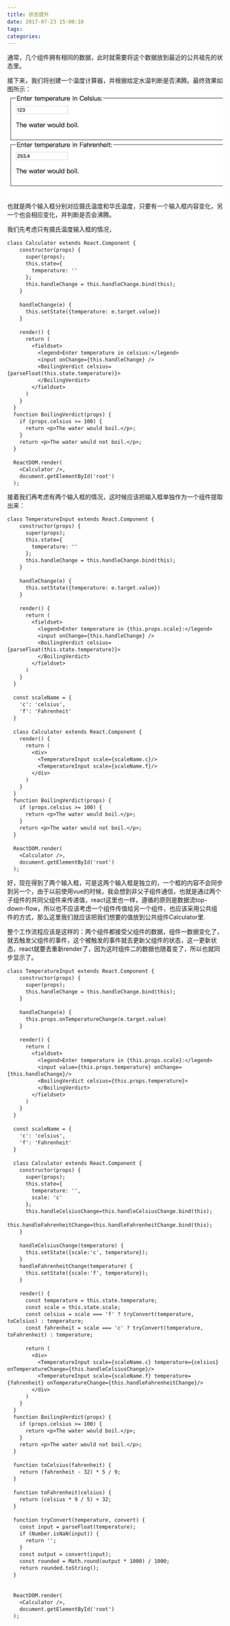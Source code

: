 ```yaml
---
title: 状态提升
date: 2017-07-23 15:00:10
tags:
categories:
---
```

通常，几个组件拥有相同的数据，此时就需要将这个数据放到最近的公共祖先的状态里。

接下来，我们将创建一个温度计算器，并根据给定水温判断是否沸腾。最终效果如图所示：
![result](https://raw.githubusercontent.com/xixizhangfe/markdownImages/master/17.png)

也就是两个输入框分别对应摄氏温度和华氏温度，只要有一个输入框内容变化，另一个也会相应变化，并判断是否会沸腾。

我们先考虑只有摄氏温度输入框的情况，
	
	class Calculator extends React.Component {
        constructor(props) {
          super(props);
          this.state={
            temperature: ''
          };
          this.handleChange = this.handleChange.bind(this);
        }

        handleChange(e) {
          this.setState({temperature: e.target.value})
        }

        render() {
          return (
            <fieldset>
              <legend>Enter temperature in celsius:</legend>
              <input onChange={this.handleChange} />
              <BoilingVerdict celsius={parseFloat(this.state.temperature)}>
              </BoilingVerdict>
            </fieldset>
          )
        }
      }      
      function BoilingVerdict(props) {
        if (props.celsius >= 100) {
          return <p>The water would boil.</p>;
        }
        return <p>The water would not boil.</p>;
      }

      ReactDOM.render(
        <Calculator />,
        document.getElementById('root')
      );
      
接着我们再考虑有两个输入框的情况，这时候应该把输入框单独作为一个组件提取出来：
	
	class TemperatureInput extends React.Component {
        constructor(props) {
          super(props);
          this.state={
            temperature: ''
          };
          this.handleChange = this.handleChange.bind(this);
        }

        handleChange(e) {
          this.setState({temperature: e.target.value})
        }

        render() {
          return (
            <fieldset>
              <legend>Enter temperature in {this.props.scale}:</legend>
              <input onChange={this.handleChange} />
              <BoilingVerdict celsius={parseFloat(this.state.temperature)}>
              </BoilingVerdict>
            </fieldset>
          )
        }
      }      
      
      const scaleName = {
        'c': 'celsius',
        'f': 'Fahrenheit'
      }

      class Calculator extends React.Component {
        render() {
          return (
            <div>
              <TemperatureInput scale={scaleName.c}/>
              <TemperatureInput scale={scaleName.f}/>
            </div>
          )
        }
      }      
      function BoilingVerdict(props) {
        if (props.celsius >= 100) {
          return <p>The water would boil.</p>;
        }
        return <p>The water would not boil.</p>;
      }

      ReactDOM.render(
        <Calculator />,
        document.getElementById('root')
      );
      
好，现在得到了两个输入框，可是这两个输入框是独立的，一个框的内容不会同步到另一个，由于以前使用vue的时候，我会想到非父子组件通信，也就是通过两个子组件的共同父组件来传递值，react这里也一样，遵循的原则是数据流top-down-flow，所以也不应该考虑一个组件传值给另一个组件，也应该采用公共组件的方式，那么这里我们就应该把我们想要的值放到公共组件Calculator里.

整个工作流程应该是这样的：两个组件都接受父组件的数据，组件一数据变化了，就去触发父组件的事件，这个被触发的事件就去更新父组件的状态，这一更新状态，react就要去重新render了，因为这时组件二的数据也随着变了，所以也就同步显示了。

	class TemperatureInput extends React.Component {
        constructor(props) {
          super(props);
          this.handleChange = this.handleChange.bind(this);
        }

        handleChange(e) {
          this.props.onTemperatureChange(e.target.value)
        }

        render() {
          return (
            <fieldset>
              <legend>Enter temperature in {this.props.scale}:</legend>
              <input value={this.props.temperature} onChange={this.handleChange}/>
              <BoilingVerdict celsius={this.props.temperature}>
              </BoilingVerdict>
            </fieldset>
          )
        }
      }      
      
      const scaleName = {
        'c': 'celsius',
        'f': 'Fahrenheit'
      }

      class Calculator extends React.Component {
        constructor(props) {
          super(props);
          this.state={
            temperature: '',
            scale: 'c'
          };
          this.handleCelsiusChange=this.handleCelsiusChange.bind(this);
          this.handleFahrenheitChange=this.handleFahrenheitChange.bind(this);
        }

        handleCelsiusChange(temperature) {
          this.setState({scale:'c', temperature});
        }
        handleFahrenheitChange(temperature) {
          this.setState({scale:'f', temperature});
        }

        render() {
          const temperature = this.state.temperature;
          const scale = this.state.scale;
          const celsius = scale === 'f' ? tryConvert(temperature, toCelsius) : temperature;
          const fahrenheit = scale === 'c' ? tryConvert(temperature, toFahrenheit) : temperature;

          return (
            <div>
              <TemperatureInput scale={scaleName.c} temperature={celsius} onTemperatureChange={this.handleCelsiusChange}/>
              <TemperatureInput scale={scaleName.f} temperature={fahrenheit} onTemperatureChange={this.handleFahrenheitChange}/>
            </div>
          )
        }
      }      
      function BoilingVerdict(props) {
        if (props.celsius >= 100) {
          return <p>The water would boil.</p>;
        }
        return <p>The water would not boil.</p>;
      }
      
      function toCelsius(fahrenheit) {
        return (fahrenheit - 32) * 5 / 9;
      }

      function toFahrenheit(celsius) {
        return (celsius * 9 / 5) + 32;
      }

      function tryConvert(temperature, convert) {
        const input = parseFloat(temperature);
        if (Number.isNaN(input)) {
          return '';
        }
        const output = convert(input);
        const rounded = Math.round(output * 1000) / 1000;
        return rounded.toString();
      }


      ReactDOM.render(
        <Calculator />,
        document.getElementById('root')
      );

		
	     
      













